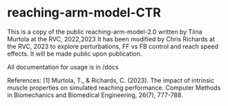 # reaching-arm-model-CTR
 
This is a copy of the public reaching-arm-model-2.0 written by Tiina Murtola at the RVC, 2022,2023
It has been modified by Chris Richards at the RVC, 2023 to explore perturbations, FF vs FB control
and reach speed effects.  It will be made public upon publication.

All documentation for usage is in /docs

References:
[1]  Murtola, T., & Richards, C. (2023). The impact of intrinsic muscle properties on simulated reaching performance. Computer Methods in Biomechanics and Biomedical Engineering, 26(7), 777-788.
